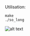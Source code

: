 Utilisation:
```
make
./so_long
```

![alt text](https://github.com/gborneGit/so_long/blob/main/so_long.PNG)
